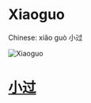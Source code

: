 # Xiaoguo

Chinese: xiǎo guò 小过

![Xiaoguo](https://88o.io/wp-content/uploads/2018/09/62-e5b08fe8bf87xiaoguo.jpg)

# [小过](./e5b08fe8bf87xiaoguo_cn.md)
